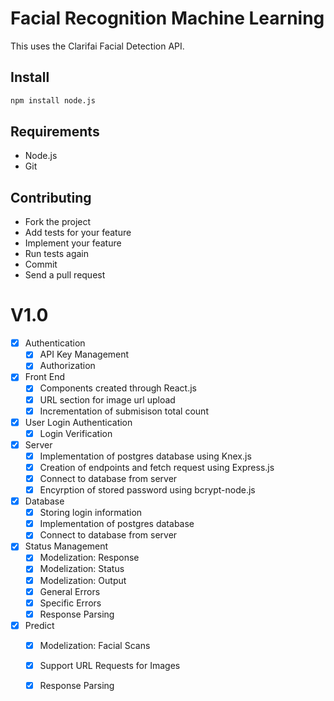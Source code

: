 # Facial Recognition Machine Learning

This uses the Clarifai Facial Detection API.


## Install

```sh
npm install node.js
```

## Requirements
* Node.js
* Git


## Contributing
* Fork the project
* Add tests for your feature 
* Implement your feature
* Run tests again
* Commit 
* Send a pull request


# V1.0
- [x] Authentication
  - [x] API Key Management
  - [x] Authorization
- [x] Front End
  - [x] Components created through React.js
  - [x] URL section for image url upload
  - [x] Incrementation of submisison total count
- [x] User Login Authentication
  - [x] Login Verification
- [x] Server
  - [x] Implementation of postgres database using Knex.js
  - [x] Creation of endpoints and fetch request using Express.js
  - [x] Connect to database from server
  - [x] Encyrption of stored password using bcrypt-node.js
- [x] Database
  - [x] Storing login information
  - [x] Implementation of postgres database
  - [x] Connect to database from server 
- [x] Status Management
  - [x] Modelization: Response
  - [x] Modelization: Status
  - [x] Modelization: Output
  - [x] General Errors
  - [x] Specific Errors
  - [x] Response Parsing
- [x] Predict
  - [x] Modelization: Facial Scans
  - [x] Support URL Requests for Images
  - [x] Response Parsing


